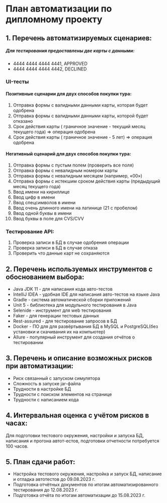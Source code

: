 # План автоматизации по дипломному проекту
## 1. Перечень автоматизируемых сценариев:
##### Для тестирования предоставлены две карты с данными:
- 4444 4444 4444 4441,  APPROVED
- 4444 4444 4444 4442,  DECLINED
### UI-тесты
#### Позитивные сценарии для двух способов покупки тура:
1. Отправка формы с валидными данными карты, которая будет одобрена
2. Отправка формы с валидными данными карты, которой будет отказано 
3. Срок действия карты ( граничное  значение - текущий месяц текущего года) => операция одобрена
4. Срок действия карты ( граничное  значение - 5 лет) => операция одобрена
#### Негативный сценарий для двух способов покупки тура:
1. Отправка формы с пустым полем (проверить все поля) 
2. Отправка формы с невалидным номером карты 
3. Отправка формы с невалидным месяцем (например, «00») 
4. Отправка формы с истекшим сроком действия карты (предыдущий месяц текущего года)
5. Ввод имени на кириллице
6. Ввод цифр в имени
7. Ввод спецсимволов в имени
8. Ввод  очень длинного имени на латинице (21 с пробелом)
9. Ввод одной буквы в имени
10. Ввод буквы в поле для CVS/CVV
### Тестирование API:
1. Проверка записи в БД в случае одобрения операции
2. Проверка записи в БД в случае отказа
3. Проверить что данные карт не сохраняются
## 2. Перечень используемых инструментов с обоснованием выбора:

* Java JDK 11 -  для написания кода авто-тестов
* IntelliJ IDEA - удобная  IDE для написания  авто-тестов на языке Java
* Gradle - система автоматической сборки приложений
* Unit 5 - библиотека для модульного тестирования в Java
* Selenide - инструмент для web тестирования
* Faker - для генерации тестовых данных
* Rest-assured - для  тестирование запросов в БД
* Docker - ПО для  для развёртывания БД в MySQL и PostgreSQL(без установки и скачивания их на компьютер)
* Allure - популярный инструмент для создания отчётов о тестировании
## 3. Перечень и описание возможных рисков при автоматизации:
* Риск связанный с  запуском симулятора
* Сложность в запуске jar-файла
* Трудности в настройке БД
* Трудности с поиском элементов на странице
* Трудности с написанием кода
## 4. Интервальная оценка с учётом рисков в часах:
Для подготовки тестового окружения, настройки и запуска БД, написания и прогона автот-естов, подготовки отчетности потребуется 100 часов.
## 5. План сдачи работ: 
* Настройка тестового окружения, настройка и запуск БД, написание и отладка автотестов до 09.08.2023 г.
* Подготовка отчётных документов по итогам автоматизированного тестирования до 12.08.2023 г.
* Подготовка отчёта по итогам автоматизации  до 15.08.2023 г.
